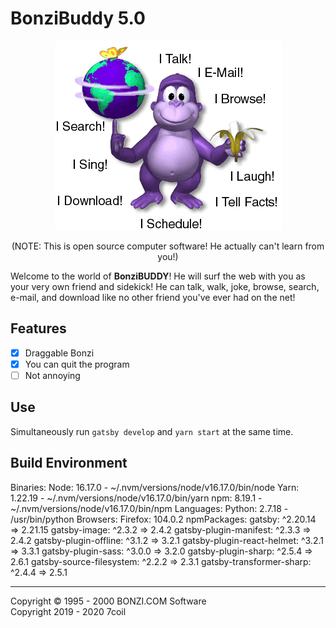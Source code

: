 # BonziBuddy 5.0
<p align="center">
  <img src=".github/bbabilities2.gif">
</p>
<p align="center">(NOTE: This is open source computer software! He actually can't learn from you!)</p>

Welcome to the world of **BonziBUDDY**! He will surf the web with you as your very own friend and sidekick! He can talk, walk, joke, browse, search, e-mail, and download like no other friend you've ever had on the net!

## Features
- [x] Draggable Bonzi
- [x] You can quit the program
- [ ] Not annoying

## Use
Simultaneously run `gatsby develop` and `yarn start` at the same time.

## Build Environment
  Binaries:
    Node: 16.17.0 - ~/.nvm/versions/node/v16.17.0/bin/node
    Yarn: 1.22.19 - ~/.nvm/versions/node/v16.17.0/bin/yarn
    npm: 8.19.1 - ~/.nvm/versions/node/v16.17.0/bin/npm
  Languages:
    Python: 2.7.18 - /usr/bin/python
  Browsers:
    Firefox: 104.0.2
  npmPackages:
    gatsby: ^2.20.14 => 2.21.15
    gatsby-image: ^2.3.2 => 2.4.2
    gatsby-plugin-manifest: ^2.3.3 => 2.4.2
    gatsby-plugin-offline: ^3.1.2 => 3.2.1
    gatsby-plugin-react-helmet: ^3.2.1 => 3.3.1
    gatsby-plugin-sass: ^3.0.0 => 3.2.0
    gatsby-plugin-sharp: ^2.5.4 => 2.6.1
    gatsby-source-filesystem: ^2.2.2 => 2.3.1
    gatsby-transformer-sharp: ^2.4.4 => 2.5.1


---
Copyright © 1995 - 2000 BONZI.COM Software  
Copyright 2019 - 2020 7coil
